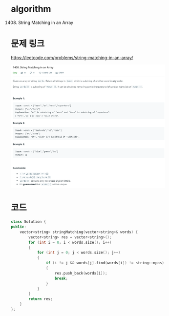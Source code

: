 ﻿# algorithm 
1408. String Matching in an Array

# 문제 링크  
https://leetcode.com/problems/string-matching-in-an-array/  

![title](https://github.com/jungmin3834/algorithm/blob/master/image/string-matching-in-an-array.png)

# 코드

```cpp
class Solution {
public:
    vector<string> stringMatching(vector<string>& words) {
        vector<string> res = vector<string>();
	    for (int i = 0; i < words.size(); i++)
	    {
		    for (int j = 0; j < words.size(); j++)
		    {
			    if (i != j && words[j].find(words[i]) != string::npos)
                {
                    res.push_back(words[i]);
                    break;
                }
		    }
    	}
	    return res;
    }
};
```
